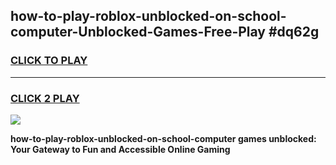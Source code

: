 
## how-to-play-roblox-unblocked-on-school-computer-Unblocked-Games-Free-Play #dq62g
<h3>
<a href="https://us.freeplayer.one?title=how-to-play-roblox-unblocked-on-school-computer&ref=9M">CLICK TO PLAY</a></h3>
<hr>

<h3>
<a href="https://us.freeplayer.one?title=how-to-play-roblox-unblocked-on-school-computer&ref=9M">CLICK 2 PLAY</a>
  
</h3>

<a href="https://us.freeplayer.one?title=how-to-play-roblox-unblocked-on-school-computer&ref=9M"><img src="https://clearcache.store/games.png"></a>


**how-to-play-roblox-unblocked-on-school-computer games unblocked: Your Gateway to Fun and Accessible Online Gaming**
